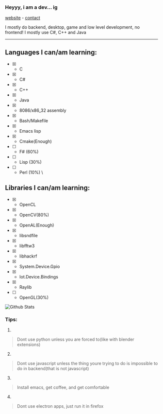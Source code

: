 ### Heyyy, i am a dev... ig
<a href="https://ireview.games">website</a> -
<a href="mailto:stigl@ireview.games">contact</a>
  
I mostly do backend, desktop, game and low level development, no frontend!
I mostly use C#, C++ and Java

---

## Languages I can/am learning:
* [x] - C
* [x] - C#
* [x] - C++
* [x] - Java
* [x] - 8086/x86_32 assembly
* [x] - Bash/Makefile
* [x] - Emacs lisp
* [x] - Cmake(Enough)
* [ ] - F# (60%)
* [ ] - Lisp (30%)
* [ ] - Perl (10%) \
## Libraries I can/am learning:
* [x] - OpenCL
* [x] - OpenCV(80%)
* [x] - OpenAL(Enough)
* [x] - libsndfile
* [x] - libfftw3
* [x] - libhackrf
* [x] - System.Device.Gpio
* [x] - Iot.Device.Bindings
* [x] - Raylib
* [ ] - OpenGL(30%)

![Github Stats](https://github-readme-stats.vercel.app/api/top-langs?username=StiglCZ&langs_count=10&layout=compact&title_color=c9d1d9&text_color=c9d1d9&icon_color=c9d1d9&hide_border=true&bg_color=0d1117&locale=en)

### Tips:
1)
> Dont use python unless you are forced to(like with blender extensions)
2)
> Dont use javascript unless the thing youre trying to do is impossible to do in backend(that is not javascript)
3)
> Install emacs, get coffee, and get comfortable
4)
> Dont use electron apps, just run it in firefox
